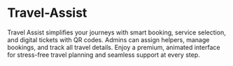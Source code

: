 # Travel-Assist
Travel Assist simplifies your journeys with smart booking, service selection, and digital tickets with QR codes. Admins can assign helpers, manage bookings, and track all travel details. Enjoy a premium, animated interface for stress-free travel planning and seamless support at every step.

